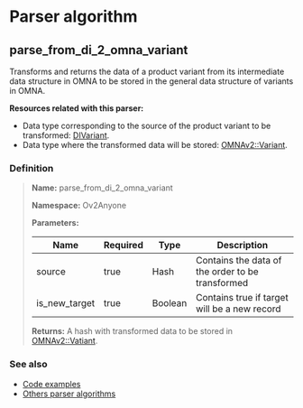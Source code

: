 # Parser algorithm
 
## parse_from_di_2_omna_variant

Transforms and returns the data of a product variant from its intermediate data structure in OMNA to be stored
in the general data structure of variants in OMNA.

**Resources related with this parser:**

* Data type corresponding to the source of the product variant to be transformed: [DIVariant](../data-types/DIVariant.md).
* Data type where the transformed data will be stored: [OMNAv2::Variant](https://cenit.io/json_data_type?f[namespace][24075][v]=OMNAv2&f[name][24160][o]=is&f[name][24160][v]=Variant).
    
### Definition

> **Name:** parse_from_di_2_omna_variant
> 
> **Namespace:** Ov2Anyone
>
> **Parameters:**
> 
> | Name | Required | Type | Description |
> | ---- | -------- | ---- | ----------- |
> | source | true | Hash | Contains the data of the order to be transformed |
> | is_new_target | true | Boolean | Contains true if target will be a new record |
>
> **Returns:** A hash with transformed data to be stored in [OMNAv2::Vatiant](https://cenit.io/json_data_type?f[namespace][24075][v]&#x3D;OMNAv2&amp;f[name][24160][o]&#x3D;is&amp;f[name][24160][v]&#x3D;Vatiant).

### See also
* [Code examples](https://cenit.io/algorithm?f[name][40703][o]=is&f[name][40703][v]=parse_from_di_2_omna_variant&f[namespace][40840][o]=starts_with&f[namespace][40840][v]=Ov2)
* [Others parser algorithms](overview?id=parse_from_di_2_omna_variant)